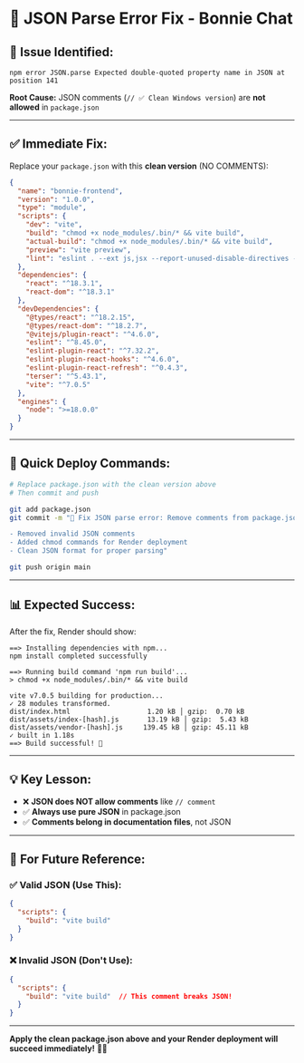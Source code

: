 # 🔧 JSON Parse Error Fix - Bonnie Chat

## 🚨 **Issue Identified:**
```
npm error JSON.parse Expected double-quoted property name in JSON at position 141
```

**Root Cause:** JSON comments (`// ✅ Clean Windows version`) are **not allowed** in `package.json`

---

## ✅ **Immediate Fix:**

Replace your `package.json` with this **clean version** (NO COMMENTS):

```json
{
  "name": "bonnie-frontend",
  "version": "1.0.0",
  "type": "module",
  "scripts": {
    "dev": "vite",
    "build": "chmod +x node_modules/.bin/* && vite build",
    "actual-build": "chmod +x node_modules/.bin/* && vite build",
    "preview": "vite preview",
    "lint": "eslint . --ext js,jsx --report-unused-disable-directives --max-warnings 0"
  },
  "dependencies": {
    "react": "^18.3.1",
    "react-dom": "^18.3.1"
  },
  "devDependencies": {
    "@types/react": "^18.2.15",
    "@types/react-dom": "^18.2.7",
    "@vitejs/plugin-react": "^4.6.0",
    "eslint": "^8.45.0",
    "eslint-plugin-react": "^7.32.2",
    "eslint-plugin-react-hooks": "^4.6.0",
    "eslint-plugin-react-refresh": "^0.4.3",
    "terser": "^5.43.1",
    "vite": "^7.0.5"
  },
  "engines": {
    "node": ">=18.0.0"
  }
}
```

---

## 🚀 **Quick Deploy Commands:**

```bash
# Replace package.json with the clean version above
# Then commit and push

git add package.json
git commit -m "🔧 Fix JSON parse error: Remove comments from package.json

- Removed invalid JSON comments  
- Added chmod commands for Render deployment
- Clean JSON format for proper parsing"

git push origin main
```

---

## 📊 **Expected Success:**

After the fix, Render should show:

```
==> Installing dependencies with npm...
npm install completed successfully

==> Running build command 'npm run build'...
> chmod +x node_modules/.bin/* && vite build

vite v7.0.5 building for production...
✓ 28 modules transformed.
dist/index.html                   1.20 kB │ gzip:  0.70 kB
dist/assets/index-[hash].js       13.19 kB │ gzip:  5.43 kB
dist/assets/vendor-[hash].js     139.45 kB │ gzip: 45.11 kB
✓ built in 1.18s
==> Build successful! 🎉
```

---

## 💡 **Key Lesson:**

- ❌ **JSON does NOT allow comments** like `// comment`
- ✅ **Always use pure JSON** in package.json
- ✅ **Comments belong in documentation files**, not JSON

---

## 🎯 **For Future Reference:**

### ✅ **Valid JSON (Use This):**
```json
{
  "scripts": {
    "build": "vite build"
  }
}
```

### ❌ **Invalid JSON (Don't Use):**
```json
{
  "scripts": {
    "build": "vite build"  // This comment breaks JSON!
  }
}
```

---

**Apply the clean package.json above and your Render deployment will succeed immediately!** 🚀✨